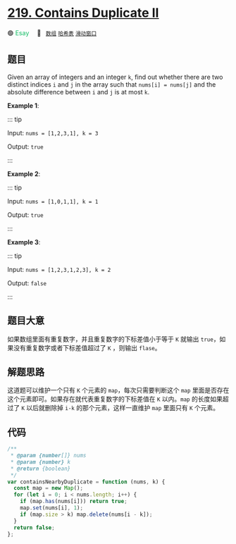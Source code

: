 # [219. Contains Duplicate II](https://leetcode.com/problems/contains-duplicate-ii/)

🟢 <font color=#15bd66>Esay</font>&emsp; 🔖&ensp; [`数组`](/leetcode/outline/tag/array.md) [`哈希表`](/leetcode/outline/tag/hash-table.md) [`滑动窗口`](/leetcode/outline/tag/sliding-window.md)

## 题目

Given an array of integers and an integer `k`, find out whether there are two distinct indices `i` and `j` in the array such that `nums[i] = nums[j]` and the absolute difference between `i` and `j` is at most `k`.

**Example 1**:

::: tip

Input: `nums = [1,2,3,1], k = 3`

Output: `true`

:::

**Example 2**:

::: tip

Input: `nums = [1,0,1,1], k = 1`

Output: `true`

:::

**Example 3**:

::: tip

Input: `nums = [1,2,3,1,2,3], k = 2`

Output: `false`

:::

## 题目大意

如果数组里面有重复数字，并且重复数字的下标差值小于等于 `K` 就输出 `true`，如果没有重复数字或者下标差值超过了 `K` ，则输出 `flase`。

## 解题思路

这道题可以维护一个只有 `K` 个元素的 `map`，每次只需要判断这个 `map` 里面是否存在这个元素即可。如果存在就代表重复数字的下标差值在 `K` 以内。`map` 的长度如果超过了 `K` 以后就删除掉 `i-k` 的那个元素，这样一直维护 `map` 里面只有 `K` 个元素。

## 代码

```javascript
/**
 * @param {number[]} nums
 * @param {number} k
 * @return {boolean}
 */
var containsNearbyDuplicate = function (nums, k) {
  const map = new Map();
  for (let i = 0; i < nums.length; i++) {
    if (map.has(nums[i])) return true;
    map.set(nums[i], 1);
    if (map.size > k) map.delete(nums[i - k]);
  }
  return false;
};
```
